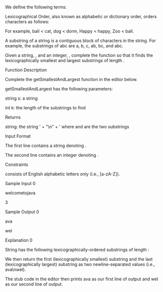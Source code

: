 We define the following terms:

Lexicographical Order, also known as alphabetic or dictionary order, orders characters as follows:

For example, ball < cat, dog < dorm, Happy < happy, Zoo < ball.

A substring of a string is a contiguous block of characters in the string. For example, the substrings of abc are a, b, c, ab, bc, and abc.

Given a string, , and an integer, , complete the function so that it finds the lexicographically smallest and largest substrings of length .

Function Description

Complete the getSmallestAndLargest function in the editor below.

getSmallestAndLargest has the following parameters:

string s: a string

int k: the length of the substrings to find

Returns

string: the string ' + "\n" + ' where and are the two substrings

Input Format

The first line contains a string denoting .

The second line contains an integer denoting .

Constraints

consists of English alphabetic letters only (i.e., [a-zA-Z]).
 
Sample Input 0

welcometojava

3

Sample Output 0

ava

wel

Explanation 0

String  has the following lexicographically-ordered substrings of length :

We then return the first (lexicographically smallest) substring and the last (lexicographically largest) substring as two newline-separated values (i.e., ava\nwel).

The stub code in the editor then prints ava as our first line of output and wel as our second line of output.
